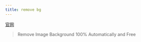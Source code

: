 ```yaml
---
title: remove bg
---
```

[官网](https://www.remove.bg/)
> Remove Image Background
> 100% Automatically and Free